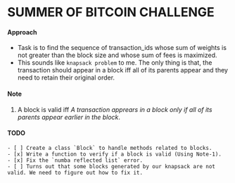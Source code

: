 # SUMMER OF BITCOIN CHALLENGE

#### Approach
- Task is to find the sequence of transaction_ids whose sum of weights is not greater than the block size and whose sum of fees is maximized.
- This sounds like `knapsack problem` to me. The only thing is that, the transaction should appear in a block iff all of its parents appear and they need to retain their original order.

#### Note
1. A block is valid iff _A transaction apprears in a block only if all of its parents appear earlier in the block_.
#### TODO
    - [ ] Create a class `Block` to handle methods related to blocks.
    - [x] Write a function to verify if a block is valid (Using Note-1).
    - [x] Fix the `numba reflected list` error.
    - [ ] Turns out that some blocks generated by our knapsack are not valid. We need to figure out how to fix it.

    